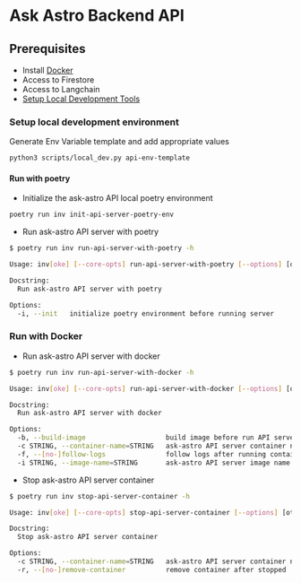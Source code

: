 # Ask Astro Backend API

## Prerequisites

- Install [Docker](https://docs.docker.com/engine/install/)
- Access to Firestore
- Access to Langchain
- [Setup Local Development Tools](docs/local_development.md)

### Setup local development environment

Generate Env Variable template and add appropriate values

```bash
python3 scripts/local_dev.py api-env-template
```

#### Run with poetry
* Initialize the ask-astro API local poetry environment

```sh
poetry run inv init-api-server-poetry-env
```

* Run ask-astro API server with poetry

```sh
$ poetry run inv run-api-server-with-poetry -h

Usage: inv[oke] [--core-opts] run-api-server-with-poetry [--options] [other tasks here ...]

Docstring:
  Run ask-astro API server with poetry

Options:
  -i, --init   initialize poetry environment before running server
```

### Run with Docker

* Run ask-astro API server with docker

```sh
$ poetry run inv run-api-server-with-docker -h

Usage: inv[oke] [--core-opts] run-api-server-with-docker [--options] [other tasks here ...]

Docstring:
  Run ask-astro API server with docker

Options:
  -b, --build-image                    build image before run API server
  -c STRING, --container-name=STRING   ask-astro API server container name
  -f, --[no-]follow-logs               follow logs after running container
  -i STRING, --image-name=STRING       ask-astro API server image name

```

* Stop ask-astro API server container

```sh
$ poetry run inv stop-api-server-container -h

Usage: inv[oke] [--core-opts] stop-api-server-container [--options] [other tasks here ...]

Docstring:
  Stop ask-astro API server container

Options:
  -c STRING, --container-name=STRING   ask-astro API server container name
  -r, --[no-]remove-container          remove container after stopped
```
